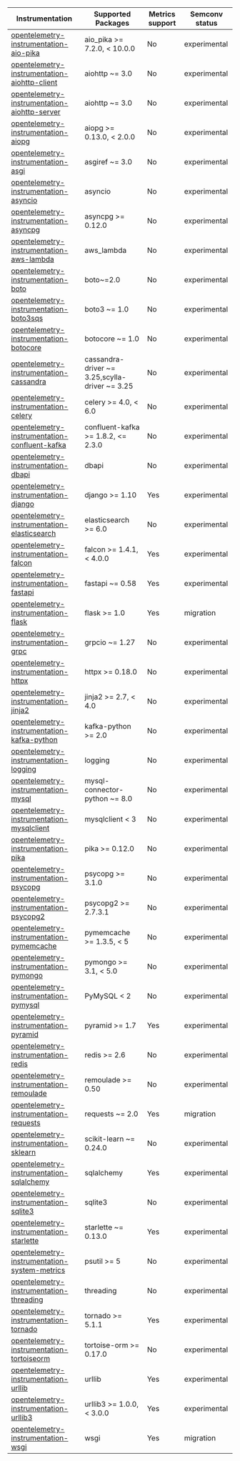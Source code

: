 
| Instrumentation | Supported Packages | Metrics support | Semconv status |
| --------------- | ------------------ | --------------- | -------------- |
| [opentelemetry-instrumentation-aio-pika](./opentelemetry-instrumentation-aio-pika) | aio_pika >= 7.2.0, < 10.0.0 | No | experimental
| [opentelemetry-instrumentation-aiohttp-client](./opentelemetry-instrumentation-aiohttp-client) | aiohttp ~= 3.0 | No | experimental
| [opentelemetry-instrumentation-aiohttp-server](./opentelemetry-instrumentation-aiohttp-server) | aiohttp ~= 3.0 | No | experimental
| [opentelemetry-instrumentation-aiopg](./opentelemetry-instrumentation-aiopg) | aiopg >= 0.13.0, < 2.0.0 | No | experimental
| [opentelemetry-instrumentation-asgi](./opentelemetry-instrumentation-asgi) | asgiref ~= 3.0 | No | experimental
| [opentelemetry-instrumentation-asyncio](./opentelemetry-instrumentation-asyncio) | asyncio | No | experimental
| [opentelemetry-instrumentation-asyncpg](./opentelemetry-instrumentation-asyncpg) | asyncpg >= 0.12.0 | No | experimental
| [opentelemetry-instrumentation-aws-lambda](./opentelemetry-instrumentation-aws-lambda) | aws_lambda | No | experimental
| [opentelemetry-instrumentation-boto](./opentelemetry-instrumentation-boto) | boto~=2.0 | No | experimental
| [opentelemetry-instrumentation-boto3sqs](./opentelemetry-instrumentation-boto3sqs) | boto3 ~= 1.0 | No | experimental
| [opentelemetry-instrumentation-botocore](./opentelemetry-instrumentation-botocore) | botocore ~= 1.0 | No | experimental
| [opentelemetry-instrumentation-cassandra](./opentelemetry-instrumentation-cassandra) | cassandra-driver ~= 3.25,scylla-driver ~= 3.25 | No | experimental
| [opentelemetry-instrumentation-celery](./opentelemetry-instrumentation-celery) | celery >= 4.0, < 6.0 | No | experimental
| [opentelemetry-instrumentation-confluent-kafka](./opentelemetry-instrumentation-confluent-kafka) | confluent-kafka >= 1.8.2, <= 2.3.0 | No | experimental
| [opentelemetry-instrumentation-dbapi](./opentelemetry-instrumentation-dbapi) | dbapi | No | experimental
| [opentelemetry-instrumentation-django](./opentelemetry-instrumentation-django) | django >= 1.10 | Yes | experimental
| [opentelemetry-instrumentation-elasticsearch](./opentelemetry-instrumentation-elasticsearch) | elasticsearch >= 6.0 | No | experimental
| [opentelemetry-instrumentation-falcon](./opentelemetry-instrumentation-falcon) | falcon >= 1.4.1, < 4.0.0 | Yes | experimental
| [opentelemetry-instrumentation-fastapi](./opentelemetry-instrumentation-fastapi) | fastapi ~= 0.58 | Yes | experimental
| [opentelemetry-instrumentation-flask](./opentelemetry-instrumentation-flask) | flask >= 1.0 | Yes | migration
| [opentelemetry-instrumentation-grpc](./opentelemetry-instrumentation-grpc) | grpcio ~= 1.27 | No | experimental
| [opentelemetry-instrumentation-httpx](./opentelemetry-instrumentation-httpx) | httpx >= 0.18.0 | No | experimental
| [opentelemetry-instrumentation-jinja2](./opentelemetry-instrumentation-jinja2) | jinja2 >= 2.7, < 4.0 | No | experimental
| [opentelemetry-instrumentation-kafka-python](./opentelemetry-instrumentation-kafka-python) | kafka-python >= 2.0 | No | experimental
| [opentelemetry-instrumentation-logging](./opentelemetry-instrumentation-logging) | logging | No | experimental
| [opentelemetry-instrumentation-mysql](./opentelemetry-instrumentation-mysql) | mysql-connector-python ~= 8.0 | No | experimental
| [opentelemetry-instrumentation-mysqlclient](./opentelemetry-instrumentation-mysqlclient) | mysqlclient < 3 | No | experimental
| [opentelemetry-instrumentation-pika](./opentelemetry-instrumentation-pika) | pika >= 0.12.0 | No | experimental
| [opentelemetry-instrumentation-psycopg](./opentelemetry-instrumentation-psycopg) | psycopg >= 3.1.0 | No | experimental
| [opentelemetry-instrumentation-psycopg2](./opentelemetry-instrumentation-psycopg2) | psycopg2 >= 2.7.3.1 | No | experimental
| [opentelemetry-instrumentation-pymemcache](./opentelemetry-instrumentation-pymemcache) | pymemcache >= 1.3.5, < 5 | No | experimental
| [opentelemetry-instrumentation-pymongo](./opentelemetry-instrumentation-pymongo) | pymongo >= 3.1, < 5.0 | No | experimental
| [opentelemetry-instrumentation-pymysql](./opentelemetry-instrumentation-pymysql) | PyMySQL < 2 | No | experimental
| [opentelemetry-instrumentation-pyramid](./opentelemetry-instrumentation-pyramid) | pyramid >= 1.7 | Yes | experimental
| [opentelemetry-instrumentation-redis](./opentelemetry-instrumentation-redis) | redis >= 2.6 | No | experimental
| [opentelemetry-instrumentation-remoulade](./opentelemetry-instrumentation-remoulade) | remoulade >= 0.50 | No | experimental
| [opentelemetry-instrumentation-requests](./opentelemetry-instrumentation-requests) | requests ~= 2.0 | Yes | migration
| [opentelemetry-instrumentation-sklearn](./opentelemetry-instrumentation-sklearn) | scikit-learn ~= 0.24.0 | No | experimental
| [opentelemetry-instrumentation-sqlalchemy](./opentelemetry-instrumentation-sqlalchemy) | sqlalchemy | Yes | experimental
| [opentelemetry-instrumentation-sqlite3](./opentelemetry-instrumentation-sqlite3) | sqlite3 | No | experimental
| [opentelemetry-instrumentation-starlette](./opentelemetry-instrumentation-starlette) | starlette ~= 0.13.0 | Yes | experimental
| [opentelemetry-instrumentation-system-metrics](./opentelemetry-instrumentation-system-metrics) | psutil >= 5 | No | experimental
| [opentelemetry-instrumentation-threading](./opentelemetry-instrumentation-threading) | threading | No | experimental
| [opentelemetry-instrumentation-tornado](./opentelemetry-instrumentation-tornado) | tornado >= 5.1.1 | Yes | experimental
| [opentelemetry-instrumentation-tortoiseorm](./opentelemetry-instrumentation-tortoiseorm) | tortoise-orm >= 0.17.0 | No | experimental
| [opentelemetry-instrumentation-urllib](./opentelemetry-instrumentation-urllib) | urllib | Yes | experimental
| [opentelemetry-instrumentation-urllib3](./opentelemetry-instrumentation-urllib3) | urllib3 >= 1.0.0, < 3.0.0 | Yes | experimental
| [opentelemetry-instrumentation-wsgi](./opentelemetry-instrumentation-wsgi) | wsgi | Yes | migration